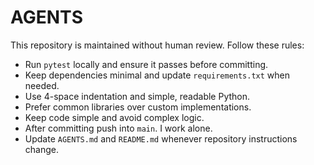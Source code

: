 # AGENTS

This repository is maintained without human review. Follow these rules:

- Run `pytest` locally and ensure it passes before committing.
- Keep dependencies minimal and update `requirements.txt` when needed.
- Use 4-space indentation and simple, readable Python.
- Prefer common libraries over custom implementations.
- Keep code simple and avoid complex logic.
- After committing push into `main`. I work alone.
- Update `AGENTS.md` and `README.md` whenever repository instructions change.
